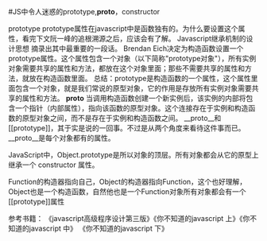 #JS中令人迷惑的prototype,__proto__，constructor



prototype
prototype属性在javascript中是函数独有的。为什么要设置这个属性，看完下文阮一峰的追根溯源之后，应该会有了解。
Javascript继承机制的设计思想  摘录出其中最重要的一段话。
Brendan Eich决定为构造函数设置一个prototype属性。这个属性包含一个对象（以下简称"prototype对象"），所有实例对象需要共享的属性和方法，都放在这个对象里面；那些不需要共享的属性和方法，就放在构造函数里面。
总结：prototype是构造函数的一个属性，这个属性里面包含一个对象，就是我们常说的原型对象，它的作用是存放所有实例对象需要共享的属性和方法。
__proto__
当调用构造函数创建一个新实例后，该实例的内部将包含一个指针（内部属性），指向该函数的原型对象。这个连接存在于实例和构造函数的原型对象之间，而不是存在于实例和构造函数之间。
__proto__和[[prototype]]，其于实是说的一回事。不过是从两个角度来看待这件事而已。
__proto__是每个对象都有的属性。



JavaScript中，Object.prototype是所以对象的顶层。所有对象都会从它的原型上继承一个 constructor 属性。

Function的构造器指向自己，Object的构造器指向Function，这个也好理解，Object也是一个构造函数，自然他也是一个Function对象所有对象都会有一个[[prototype]]属性


参考书籍：
《javascript高级程序设计第三版》《你不知道的javascript 上》《你不知道的javascript 中》
《你不知道的javascript 下》
